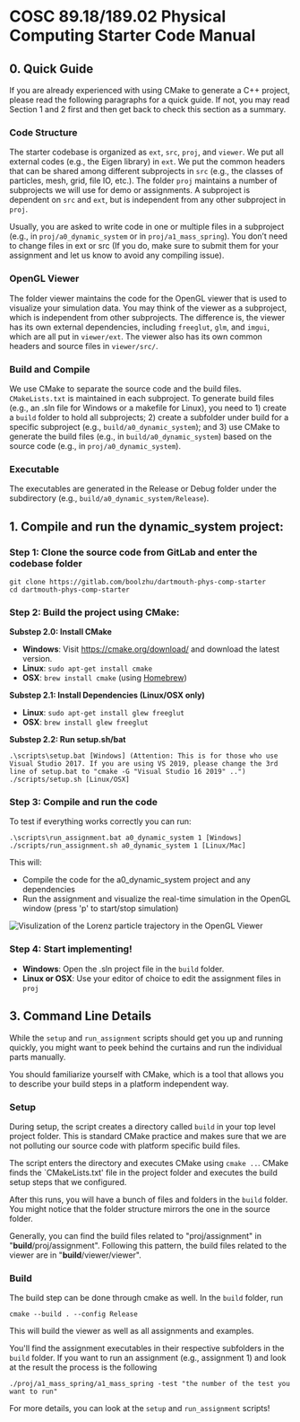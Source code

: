 # COSC 89.18/189.02 Physical Computing Starter Code Manual

## 0. Quick Guide

If you are already experienced with using CMake to generate a C++ project, please read the following paragraphs for a quick guide. If not, you may read Section 1 and 2 first and then get back to check this section as a summary.

### Code Structure

The starter codebase is organized as `ext`, `src`, `proj`, and `viewer`. We put all external codes (e.g., the Eigen library) in `ext`. We put the common headers that can be shared among different subprojects in `src` (e.g., the classes of particles, mesh, grid, file IO, etc.). The folder `proj` maintains a number of subprojects we will use for demo or assignments. A subproject is dependent on `src` and `ext`, but is independent from any other subproject in `proj`.

Usually, you are asked to write code in one or multiple files in a subproject (e.g., in `proj/a0_dynamic_system` or in `proj/a1_mass_spring`). You don’t need to change files in ext or src (If you do, make sure to submit them for your assignment and let us know to avoid any compiling issue).

### OpenGL Viewer

The folder viewer maintains the code for the OpenGL viewer that is used to visualize your simulation data. You may think of the viewer as a subproject, which is independent from other subprojects. The difference is, the viewer has its own external dependencies, including `freeglut`, `glm`, and `imgui`, which are all put in `viewer/ext`. The viewer also has its own common headers and source files in `viewer/src/`.

### Build and Compile

We use CMake to separate the source code and the build files. `CMakeLists.txt` is maintained in each subproject. To generate build files (e.g., an .sln file for Windows or a makefile for Linux), you need to 1) create a `build` folder to hold all subprojects; 2) create a subfolder under build for a specific subproject (e.g., `build/a0_dynamic_system`); and 3) use CMake to generate the build files (e.g., in `build/a0_dynamic_system`) based on the source code (e.g., in `proj/a0_dynamic_system`).

### Executable

The executables are generated in the Release or Debug folder under the subdirectory (e.g., `build/a0_dynamic_system/Release`).

## 1. Compile and run the dynamic_system project:

### Step 1: Clone the source code from GitLab and enter the codebase folder

    git clone https://gitlab.com/boolzhu/dartmouth-phys-comp-starter
    cd dartmouth-phys-comp-starter

### Step 2: Build the project using CMake:

**Substep 2.0: Install CMake**

- **Windows**: Visit https://cmake.org/download/ and download the latest version.
- **Linux**: `sudo apt-get install cmake`
- **OSX**: `brew install cmake` (using [Homebrew](https://brew.sh/))

**Substep 2.1: Install Dependencies (Linux/OSX only)**
- **Linux**: `sudo apt-get install glew freeglut`
- **OSX**: `brew install glew freeglut`

**Substep 2.2: Run setup.sh/bat**

    .\scripts\setup.bat [Windows] (Attention: This is for those who use Visual Studio 2017. If you are using VS 2019, please change the 3rd line of setup.bat to "cmake -G "Visual Studio 16 2019" ..")
    ./scripts/setup.sh [Linux/OSX]

### Step 3: Compile and run the code

To test if everything works correctly you can run:

    .\scripts\run_assignment.bat a0_dynamic_system 1 [Windows]
    ./scripts/run_assignment.sh a0_dynamic_system 1 [Linux/Mac]

This will:

- Compile the code for the a0_dynamic_system project and any dependencies
- Run the assignment and visualize the real-time simulation in the OpenGL window (press 'p' to start/stop simulation)

![Visulization of the Lorenz particle trajectory in the OpenGL Viewer](doc/img/lorenz_system.PNG)

### Step 4: Start implementing!

- **Windows**: Open the .sln project file in the `build` folder.
- **Linux or OSX**: Use your editor of choice to edit the assignment files in `proj`

## 3. Command Line Details

While the `setup` and `run_assignment` scripts should get you up and running quickly, you might want to peek behind the curtains and run the individual parts manually.

You should familiarize yourself with CMake, which is a tool that allows you to describe your build steps in a platform independent way.


### Setup

During setup, the script creates a directory called `build` in your top level project folder. 
This is standard CMake practice and makes sure that we are not polluting our source code with platform specific build files.

The script enters the directory and executes CMake using `cmake ..`. CMake finds the `CMakeLists.txt' file in the project folder and executes the build setup steps that we configured.

After this runs, you will have a bunch of files and folders in the `build` folder. You might notice that the folder structure mirrors the one in the source folder.

Generally, you can find the build files related to "proj/assignment" in "**build**/proj/assignment". Following this pattern, the build files related to the viewer are in "**build**/viewer/viewer".

### Build

The build step can be done through cmake as well. In the `build` folder, run 

    cmake --build . --config Release
    
This will build the viewer as well as all assignments and examples.

You'll find the assignment executables in their respective subfolders in the `build` folder. If you want to run an assignment (e.g., assignment 1) and look at the result the process is the following

    ./proj/a1_mass_spring/a1_mass_spring -test "the number of the test you want to run"
    
For more details, you can look at the `setup` and `run_assignment` scripts!
